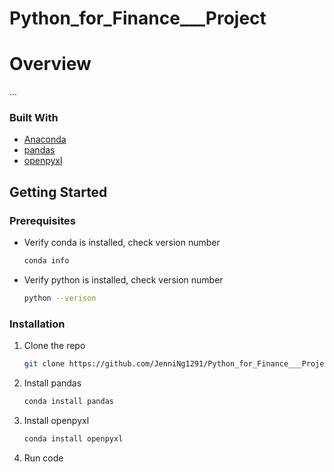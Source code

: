 # Python_for_Finance___Project

# Overview
...


### Built With

* [Anaconda](https://www.anaconda.com/)
* [pandas](https://pandas.pydata.org/)
* [openpyxl](https://openpyxl.readthedocs.io/en/stable/)

## Getting Started
### Prerequisites

* Verify conda is installed, check version number
  ```sh
  conda info
  ```

* Verify python is installed, check version number
  ```sh
  python --verison
  ```
### Installation

1. Clone the repo
   ```sh
   git clone https://github.com/JenniNg1291/Python_for_Finance___Project.git
   ```
3. Install pandas 
   ```sh
   conda install pandas
   ```
4. Install openpyxl
   ```sh
   conda install openpyxl
   ```
5. Run code